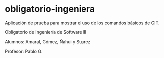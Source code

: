 obligatorio-ingeniera
=====================

Aplicación de prueba para mostrar el uso de los comandos básicos de GIT.

Obligatorio de Ingeniería de Software III

Alumnos: Amaral, Gómez, Ñahui y Suarez

Profesor: Pablo G.
